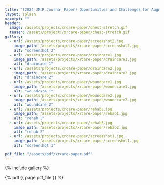 ```yaml
---
title: "(2024 JMIR Journal Paper) Opportunities and Challenges for Augmented Reality in Family Caregiving: Qualitative Video Elicitation Study"
layout: splash
excerpt: ""
header:
  image: /assets/projects/xrcare-paper/chest-stretch.gif
  teaser: /assets/projects/xrcare-paper/chest-stretch.gif
gallery:
  - url: /assets/projects/xrcare-paper/screenshot2.jpg
    image_path: /assets/projects/xrcare-paper/screenshot2.jpg
    alt: "screenshot 2"
  - url: /assets/projects/xrcare-paper/draincare1.jpg
    image_path: /assets/projects/xrcare-paper/draincare1.jpg
    alt: "draincare 1"
  - url: /assets/projects/xrcare-paper/draincare2.jpg
    image_path: /assets/projects/xrcare-paper/draincare2.jpg
    alt: "draincare 2"
  - url: /assets/projects/xrcare-paper/woundcare1.jpg
    image_path: /assets/projects/xrcare-paper/woundcare1.jpg
    alt: "woundcare 1"
  - url: /assets/projects/xrcare-paper/woundcare2.jpg
    image_path: /assets/projects/xrcare-paper/woundcare2.jpg
    alt: "woundcare 2"
  - url: /assets/projects/xrcare-paper/rehab1.jpg
    image_path: /assets/projects/xrcare-paper/rehab1.jpg
    alt: "rehab 1"
  - url: /assets/projects/xrcare-paper/rehab2.jpg
    image_path: /assets/projects/xrcare-paper/rehab2.jpg
    alt: "rehab 2"
  - url: /assets/projects/xrcare-paper/screenshot1.jpg
    image_path: /assets/projects/xrcare-paper/screenshot1.jpg
    alt: "screenshot 1"

pdf_file: "/assets/pdf/xrcare-paper.pdf"
---
```


{% include gallery %}

{% pdf {{ page.pdf_file }} %}

